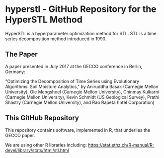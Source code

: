 # hyperstl - GitHub Repository for the HyperSTL Method

HyperSTL is a hyperparameter optimization method for STL. STL is a time series decomposition method introduced in 1990. 

## The Paper

A paper presented in July 2017 at the GECCO conference in Berlin, Germany: 

"Optimizing the Decomposition of Time Series using Evolutionary Algorithms: Soil Moisture Analytics," by
Aniruddha Basak (Carnegie Mellon University), Ole Mengshoel (Carnegie Mellon University), Chinmay Kulkarni (Carnegie Mellon University), Kevin Schmidt (US Geological Survey), Prathi Shastry (Carnegie Mellon University), and Rao Rapeta (Intel Corporation)

## This GitHub Repository

This repository contains software, implemented in R, that underlies the GECCO paper.   

We are using other R libraries including: 
https://stat.ethz.ch/R-manual/R-devel/library/stats/html/stl.html
